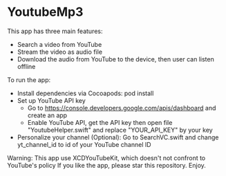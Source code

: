 # YoutubeMp3
This app has three main features:
- Search a video from YouTube
- Stream the video as audio file
- Download the audio from YouTube to the device, then user can listen offline

To run the app:
- Install dependencies via Cocoapods: pod install
- Set up YouTube API key
    + Go to https://console.developers.google.com/apis/dashboard and create an app
    + Enable YouTube API, get the API key then open file "YoutubeHelper.swift" and replace "YOUR_API_KEY" by your key
- Personalize your channel (Optional): Go to SearchVC.swift and change yt_channel_id to id of your YouTube channel ID

Warning: This app use XCDYouTubeKit, which doesn't not confront to YouTube's policy
If you like the app, please star this repository.
Enjoy.
